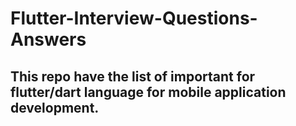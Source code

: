 # Flutter-Interview-Questions-Answers
## This repo have the list of important for flutter/dart language for mobile application development.
